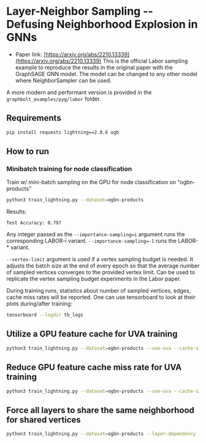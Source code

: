 Layer-Neighbor Sampling -- Defusing Neighborhood Explosion in GNNs
============

- Paper link: [https://arxiv.org/abs/2210.13339](https://arxiv.org/abs/2210.13339)
This is the official Labor sampling example to reproduce the results in the original
paper with the GraphSAGE GNN model. The model can be changed to any other model where
NeighborSampler can be used.

A more modern and performant version is provided in the
`graphbolt_examples/pyg/labor` folder.

Requirements
------------

```bash
pip install requests lightning==2.0.6 ogb
```

How to run
-------

### Minibatch training for node classification

Train w/ mini-batch sampling on the GPU for node classification on "ogbn-products"

```bash
python3 train_lightning.py --dataset=ogbn-products
```

Results:
```
Test Accuracy: 0.797
```

Any integer passed as the `--importance-sampling=i` argument runs the corresponding
LABOR-i variant. `--importance-sampling=-1` runs the LABOR-* variant.

`--vertex-limit` argument is used if a vertex sampling budget is needed. It adjusts
the batch size at the end of every epoch so that the average number of sampled vertices
converges to the provided vertex limit. Can be used to replicate the vertex sampling
budget experiments in the Labor paper.

During training runs, statistics about number of sampled vertices, edges,
cache miss rates will be reported. One can use tensorboard to look at their plots
during/after training:

```bash
tensorboard --logdir tb_logs
```

## Utilize a GPU feature cache for UVA training

```bash
python3 train_lightning.py --dataset=ogbn-products --use-uva --cache-size=500000
```

## Reduce GPU feature cache miss rate for UVA training

```bash
python3 train_lightning.py --dataset=ogbn-products --use-uva --cache-size=500000 --batch-dependency=64
```

## Force all layers to share the same neighborhood for shared vertices

```bash
python3 train_lightning.py --dataset=ogbn-products --layer-dependency
```